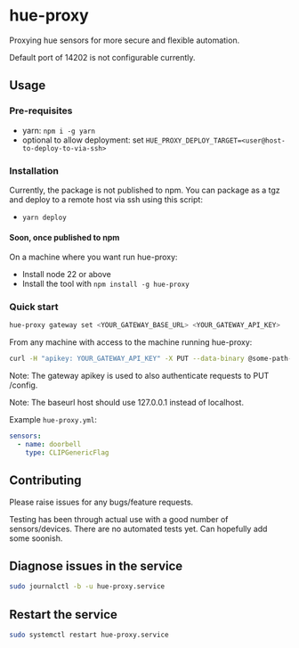 # hue-proxy

Proxying hue sensors for more secure and flexible automation.

Default port of 14202 is not configurable currently.

## Usage

### Pre-requisites

- yarn: `npm i -g yarn`
- optional to allow deployment: set `HUE_PROXY_DEPLOY_TARGET=<user@host-to-deploy-to-via-ssh>`

### Installation

Currently, the package is not published to npm. You can package as a tgz and deploy to a remote host via ssh using this script:

- `yarn deploy`

#### Soon, once published to npm

On a machine where you want run hue-proxy:

- Install node 22 or above
- Install the tool with `npm install -g hue-proxy`

### Quick start

```sh
hue-proxy gateway set <YOUR_GATEWAY_BASE_URL> <YOUR_GATEWAY_API_KEY>
```

From any machine with access to the machine running hue-proxy:

```sh
curl -H "apikey: YOUR_GATEWAY_API_KEY" -X PUT --data-binary @some-path-to/hue-proxy.yml http://some-host:14202/config
```

Note: The gateway apikey is used to also authenticate requests to PUT /config.

Note: The baseurl host should use 127.0.0.1 instead of localhost.

Example `hue-proxy.yml`:

```yml
sensors:
  - name: doorbell
    type: CLIPGenericFlag
```

## Contributing

Please raise issues for any bugs/feature requests.

Testing has been through actual use with a good number of sensors/devices. There are no automated tests yet. Can hopefully add some soonish.

## Diagnose issues in the service

```sh
sudo journalctl -b -u hue-proxy.service
```

## Restart the service

```sh
sudo systemctl restart hue-proxy.service
```
